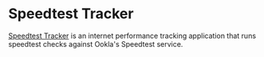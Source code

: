 # Speedtest Tracker

[Speedtest Tracker](https://github.com/alexjustesen/speedtest-tracker) is an internet performance tracking application that runs speedtest checks against Ookla's Speedtest service.
